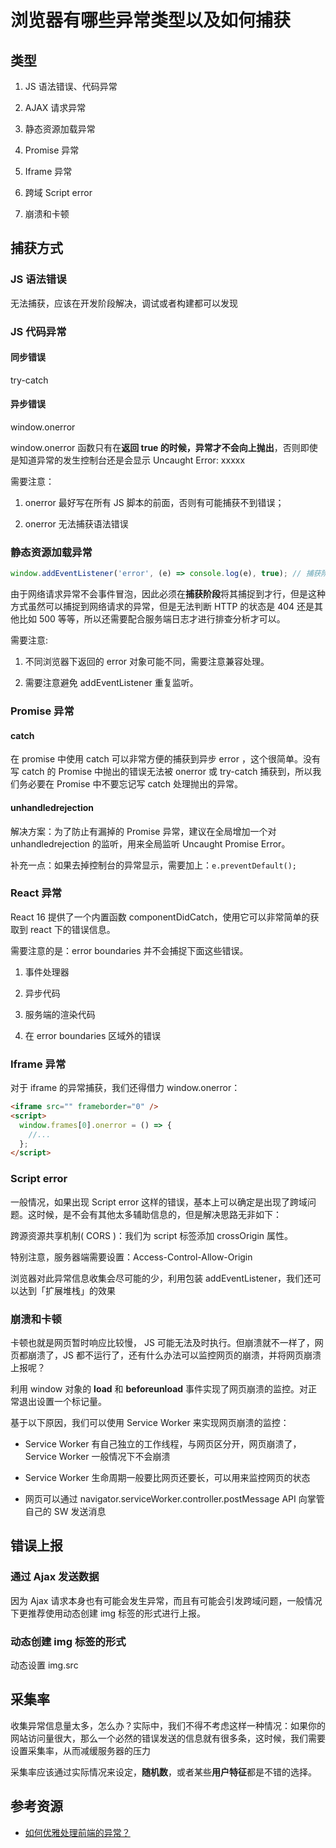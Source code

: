 # 浏览器有哪些异常类型以及如何捕获

## 类型

1. JS 语法错误、代码异常

2. AJAX 请求异常

3. 静态资源加载异常

4. Promise 异常

5. Iframe 异常

6. 跨域 Script error

7. 崩溃和卡顿

## 捕获方式

### JS 语法错误

无法捕获，应该在开发阶段解决，调试或者构建都可以发现

### JS 代码异常

#### 同步错误

try-catch

#### 异步错误

window.onerror

window.onerror 函数只有在**返回 true 的时候，异常才不会向上抛出**，否则即使是知道异常的发生控制台还是会显示 Uncaught Error: xxxxx

需要注意：

1. onerror 最好写在所有 JS 脚本的前面，否则有可能捕获不到错误；

2. onerror 无法捕获语法错误

### 静态资源加载异常

```js
window.addEventListener('error', (e) => console.log(e), true); // 捕获阶段
```

由于网络请求异常不会事件冒泡，因此必须在**捕获阶段**将其捕捉到才行，但是这种方式虽然可以捕捉到网络请求的异常，但是无法判断 HTTP 的状态是 404 还是其他比如 500 等等，所以还需要配合服务端日志才进行排查分析才可以。

需要注意:

1. 不同浏览器下返回的 error 对象可能不同，需要注意兼容处理。

2. 需要注意避免 addEventListener 重复监听。

### Promise 异常

#### catch

在 promise 中使用 catch 可以非常方便的捕获到异步 error ，这个很简单。没有写 catch 的 Promise 中抛出的错误无法被 onerror 或 try-catch 捕获到，所以我们务必要在 Promise 中不要忘记写 catch 处理抛出的异常。

#### unhandledrejection

解决方案：为了防止有漏掉的 Promise 异常，建议在全局增加一个对 unhandledrejection 的监听，用来全局监听 Uncaught Promise Error。

补充一点：如果去掉控制台的异常显示，需要加上：`e.preventDefault();`

### React 异常

React 16 提供了一个内置函数 componentDidCatch，使用它可以非常简单的获取到 react 下的错误信息。

需要注意的是：error boundaries 并不会捕捉下面这些错误。

1. 事件处理器

2. 异步代码

3. 服务端的渲染代码

4. 在 error boundaries 区域外的错误

### Iframe 异常

对于 iframe 的异常捕获，我们还得借力 window.onerror：

```html
<iframe src="" frameborder="0" />
<script>
  window.frames[0].onerror = () => {
    //...
  };
</script>
```

### Script error

一般情况，如果出现 Script error 这样的错误，基本上可以确定是出现了跨域问题。这时候，是不会有其他太多辅助信息的，但是解决思路无非如下：

跨源资源共享机制( CORS )：我们为 script 标签添加 crossOrigin 属性。

特别注意，服务器端需要设置：Access-Control-Allow-Origin

浏览器对此异常信息收集会尽可能的少，利用包装 addEventListener，我们还可以达到「扩展堆栈」的效果

### 崩溃和卡顿

卡顿也就是网页暂时响应比较慢， JS 可能无法及时执行。但崩溃就不一样了，网页都崩溃了，JS 都不运行了，还有什么办法可以监控网页的崩溃，并将网页崩溃上报呢？

利用 window 对象的 **load** 和 **beforeunload** 事件实现了网页崩溃的监控。对正常退出设置一个标记量。

基于以下原因，我们可以使用 Service Worker 来实现网页崩溃的监控：

- Service Worker 有自己独立的工作线程，与网页区分开，网页崩溃了，Service Worker 一般情况下不会崩溃

- Service Worker 生命周期一般要比网页还要长，可以用来监控网页的状态

- 网页可以通过 navigator.serviceWorker.controller.postMessage API 向掌管自己的 SW 发送消息

## 错误上报

### 通过 Ajax 发送数据

因为 Ajax 请求本身也有可能会发生异常，而且有可能会引发跨域问题，一般情况下更推荐使用动态创建 img 标签的形式进行上报。

### 动态创建 img 标签的形式

动态设置 img.src

## 采集率

收集异常信息量太多，怎么办？实际中，我们不得不考虑这样一种情况：如果你的网站访问量很大，那么一个必然的错误发送的信息就有很多条，这时候，我们需要设置采集率，从而减缓服务器的压力

采集率应该通过实际情况来设定，**随机数**，或者某些**用户特征**都是不错的选择。

## 参考资源

- [如何优雅处理前端的异常？](https://mp.weixin.qq.com/s/cGv0cVOlDrLxp5PIOOTwTg)
